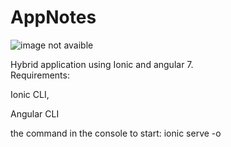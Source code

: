 
 # AppNotes
<image src="presentation.jpg" alt="image not avaible">
  <br>
<p>
 
Hybrid application using Ionic and angular 7. <br>
Requirements:

Ionic CLI,

Angular CLI

the command in the console to start: ionic serve -o

</p>
